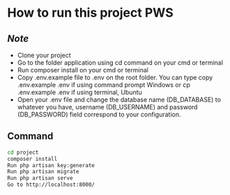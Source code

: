 # How to run this project PWS

## _Note_

- Clone your project
- Go to the folder application using cd command on your cmd or terminal
- Run composer install on your cmd or terminal
- Copy .env.example file to .env on the root folder. You can type copy .env.example .env if using command prompt Windows or cp .env.example .env if using terminal, Ubuntu
- Open your .env file and change the database name (DB_DATABASE) to whatever you have, username (DB_USERNAME) and password (DB_PASSWORD) field correspond to your configuration.

## Command

```sh
cd project
composer install
Run php artisan key:generate
Run php artisan migrate
Run php artisan serve
Go to http://localhost:8000/
```

